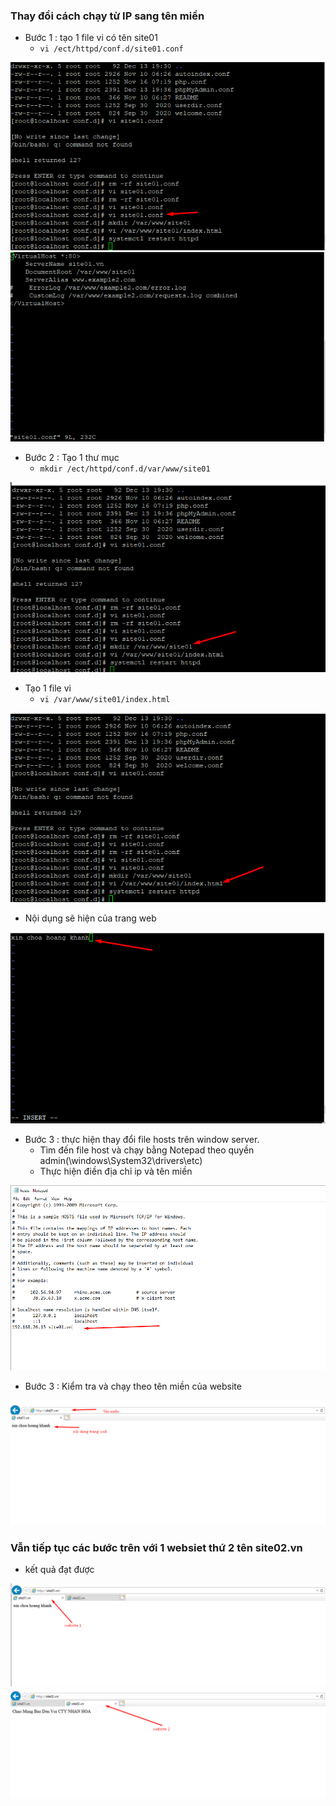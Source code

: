 ### Thay đổi cách chạy từ IP sang tên miền
- Bước 1 : tạo 1 file vi có tên site01
    + `vi /ect/httpd/conf.d/site01.conf`
<img src ="../img/01.png">
<img src ="../img/02.png">

- Bước 2 : Tạo 1 thư mục 
    + `mkdir /ect/httpd/conf.d/var/www/site01`
<img src ="../img/03.png">

- Tạo 1 file vi 
    + `vi /var/www/site01/index.html`
<img src ="../img/04.png">
    
- Nội dụng sẽ hiện của trang web 
<img src ="../img/05.png">

- Bước 3 : thực hiện thay đổi file hosts trên window server.
    + Tìm đến file host và chạy bằng Notepad theo quyền admin(\windows\System32\drivers\etc)
    + Thực hiện điền địa chỉ ip và tên miền
<img src ="../img/06.png">

- Bước 3 : Kiểm tra và chạy theo tên miền của website
<img src ="../img/07.png">
 
### Vẫn tiếp tục các bước trên với 1 websiet thứ 2 tên site02.vn
- kết quả đạt được
<img src ="../img/08.png">
<img src ="../img/09.png">
